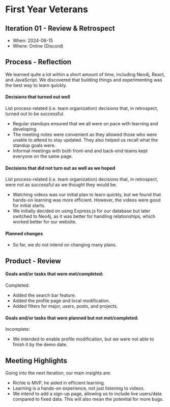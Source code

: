 # First Year Veterans

## Iteration 01 - Review & Retrospect

* When: 2024-06-15
* Where: Online (Discord)

## Process - Reflection

We learned quite a lot within a short amount of time, including Neo4j, React, and JavaScript. We discovered that building things and experimenting was the best way to learn quickly.

#### Decisions that turned out well

List process-related (i.e. team organization) decisions that, in retrospect, turned out to be successful.

- Regular standups ensured that we all were on pace with learning and developing.
- The meeting notes were convenient as they allowed those who were unable to attend to stay updated. They also helped us recall what the standup goals were.
- Informal meetings with both front-end and back-end teams kept everyone on the same page.

#### Decisions that did not turn out as well as we hoped

List process-related (i.e. team organization) decisions that, in retrospect, were not as successful as we thought they would be.

- Watching videos was our initial plan to learn quickly, but we found that hands-on learning was more efficient. However, the videos were good for initial starts.
- We initially decided on using Express.js for our database but later switched to Neo4j, as it was better for handling relationships, which worked better for our website.

#### Planned changes

- So far, we do not intend on changing many plans.

## Product - Review

#### Goals and/or tasks that were met/completed:

Completed:

- Added the search bar feature.
- Added the profile page and local modification.
- Added filters for major, users, posts, and projects.

#### Goals and/or tasks that were planned but not met/completed:

Incomplete:

- We intended to enable profile modification, but we were not able to finish it by the demo date.

## Meeting Highlights

Going into the next iteration, our main insights are:

- Richie is MVP, he aided in efficient learning.
- Learning is a hands-on experience, not just listening to videos.
- We intend to add a sign-up page, allowing us to include live users/data compared to fixed data. This will also mean the potential for more bugs.
